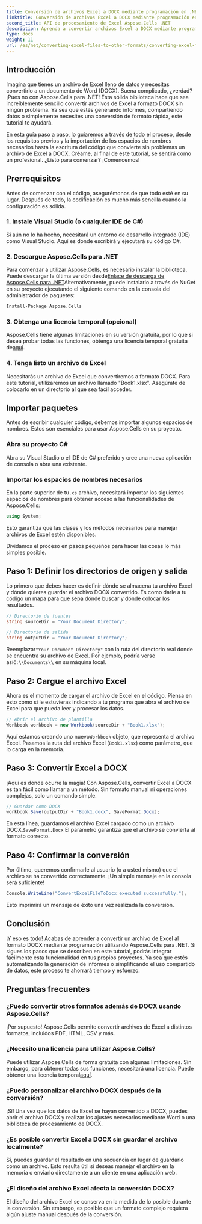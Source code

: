 ```yaml
---
title: Conversión de archivos Excel a DOCX mediante programación en .NET
linktitle: Conversión de archivos Excel a DOCX mediante programación en .NET
second_title: API de procesamiento de Excel Aspose.Cells .NET
description: Aprenda a convertir archivos Excel a DOCX mediante programación usando Aspose.Cells para .NET en esta guía paso a paso. Perfecto para generar informes y compartir datos.
type: docs
weight: 11
url: /es/net/converting-excel-files-to-other-formats/converting-excel-file-to-docx/
---
```

## Introducción

Imagina que tienes un archivo de Excel lleno de datos y necesitas convertirlo a un documento de Word (DOCX). Suena complicado, ¿verdad? ¡Pues no con Aspose.Cells para .NET! Esta sólida biblioteca hace que sea increíblemente sencillo convertir archivos de Excel a formato DOCX sin ningún problema. Ya sea que estés generando informes, compartiendo datos o simplemente necesites una conversión de formato rápida, este tutorial te ayudará.

En esta guía paso a paso, lo guiaremos a través de todo el proceso, desde los requisitos previos y la importación de los espacios de nombres necesarios hasta la escritura del código que convierte sin problemas un archivo de Excel a DOCX. Créame, al final de este tutorial, se sentirá como un profesional. ¿Listo para comenzar? ¡Comencemos!

## Prerrequisitos

Antes de comenzar con el código, asegurémonos de que todo esté en su lugar. Después de todo, la codificación es mucho más sencilla cuando la configuración es sólida.

### 1. Instale Visual Studio (o cualquier IDE de C#)
Si aún no lo ha hecho, necesitará un entorno de desarrollo integrado (IDE) como Visual Studio. Aquí es donde escribirá y ejecutará su código C#.

### 2. Descargue Aspose.Cells para .NET
 Para comenzar a utilizar Aspose.Cells, es necesario instalar la biblioteca. Puede descargar la última versión desde[Enlace de descarga de Aspose.Cells para .NET](https://releases.aspose.com/cells/net/)Alternativamente, puede instalarlo a través de NuGet en su proyecto ejecutando el siguiente comando en la consola del administrador de paquetes:

```bash
Install-Package Aspose.Cells
```

### 3. Obtenga una licencia temporal (opcional)
 Aspose.Cells tiene algunas limitaciones en su versión gratuita, por lo que si desea probar todas las funciones, obtenga una licencia temporal gratuita de[aquí](https://purchase.aspose.com/temporary-license/).

### 4. Tenga listo un archivo de Excel
Necesitarás un archivo de Excel que convertiremos a formato DOCX. Para este tutorial, utilizaremos un archivo llamado "Book1.xlsx". Asegúrate de colocarlo en un directorio al que sea fácil acceder.

## Importar paquetes

Antes de escribir cualquier código, debemos importar algunos espacios de nombres. Estos son esenciales para usar Aspose.Cells en su proyecto.

### Abra su proyecto C#
Abra su Visual Studio o el IDE de C# preferido y cree una nueva aplicación de consola o abra una existente.

### Importar los espacios de nombres necesarios
 En la parte superior de tu`.cs` archivo, necesitará importar los siguientes espacios de nombres para obtener acceso a las funcionalidades de Aspose.Cells:

```csharp
using System;
```

Esto garantiza que las clases y los métodos necesarios para manejar archivos de Excel estén disponibles.

Dividamos el proceso en pasos pequeños para hacer las cosas lo más simples posible.

## Paso 1: Definir los directorios de origen y salida

Lo primero que debes hacer es definir dónde se almacena tu archivo Excel y dónde quieres guardar el archivo DOCX convertido. Es como darle a tu código un mapa para que sepa dónde buscar y dónde colocar los resultados.

```csharp
// Directorio de fuentes
string sourceDir = "Your Document Directory";

// Directorio de salida
string outputDir = "Your Document Directory";
```

 Reemplazar`"Your Document Directory"` con la ruta del directorio real donde se encuentra su archivo de Excel. Por ejemplo, podría verse así`C:\\Documents\\` en su máquina local.

## Paso 2: Cargue el archivo Excel

Ahora es el momento de cargar el archivo de Excel en el código. Piensa en esto como si le estuvieras indicando a tu programa que abra el archivo de Excel para que pueda leer y procesar los datos.

```csharp
// Abrir el archivo de plantilla
Workbook workbook = new Workbook(sourceDir + "Book1.xlsx");
```

 Aquí estamos creando uno nuevo`Workbook` objeto, que representa el archivo Excel. Pasamos la ruta del archivo Excel (`Book1.xlsx`) como parámetro, que lo carga en la memoria.

## Paso 3: Convertir Excel a DOCX

¡Aquí es donde ocurre la magia! Con Aspose.Cells, convertir Excel a DOCX es tan fácil como llamar a un método. Sin formato manual ni operaciones complejas, solo un comando simple.

```csharp
// Guardar como DOCX
workbook.Save(outputDir + "Book1.docx", SaveFormat.Docx);
```

En esta línea, guardamos el archivo Excel cargado como un archivo DOCX.`SaveFormat.Docx` El parámetro garantiza que el archivo se convierta al formato correcto.

## Paso 4: Confirmar la conversión

Por último, queremos confirmarle al usuario (o a usted mismo) que el archivo se ha convertido correctamente. ¡Un simple mensaje en la consola será suficiente!

```csharp
Console.WriteLine("ConvertExcelFileToDocx executed successfully.");
```

Esto imprimirá un mensaje de éxito una vez realizada la conversión.

## Conclusión

¡Y eso es todo! Acabas de aprender a convertir un archivo de Excel al formato DOCX mediante programación utilizando Aspose.Cells para .NET. Si sigues los pasos que se describen en este tutorial, podrás integrar fácilmente esta funcionalidad en tus propios proyectos. Ya sea que estés automatizando la generación de informes o simplificando el uso compartido de datos, este proceso te ahorrará tiempo y esfuerzo.

## Preguntas frecuentes

### ¿Puedo convertir otros formatos además de DOCX usando Aspose.Cells?
¡Por supuesto! Aspose.Cells permite convertir archivos de Excel a distintos formatos, incluidos PDF, HTML, CSV y más.

### ¿Necesito una licencia para utilizar Aspose.Cells?
Puede utilizar Aspose.Cells de forma gratuita con algunas limitaciones. Sin embargo, para obtener todas sus funciones, necesitará una licencia. Puede obtener una licencia temporal[aquí](https://purchase.aspose.com/temporary-license/).

### ¿Puedo personalizar el archivo DOCX después de la conversión?
¡Sí! Una vez que los datos de Excel se hayan convertido a DOCX, puedes abrir el archivo DOCX y realizar los ajustes necesarios mediante Word o una biblioteca de procesamiento de DOCX.

### ¿Es posible convertir Excel a DOCX sin guardar el archivo localmente?
Sí, puedes guardar el resultado en una secuencia en lugar de guardarlo como un archivo. Esto resulta útil si deseas manejar el archivo en la memoria o enviarlo directamente a un cliente en una aplicación web.

### ¿El diseño del archivo Excel afecta la conversión DOCX?
El diseño del archivo Excel se conserva en la medida de lo posible durante la conversión. Sin embargo, es posible que un formato complejo requiera algún ajuste manual después de la conversión.
